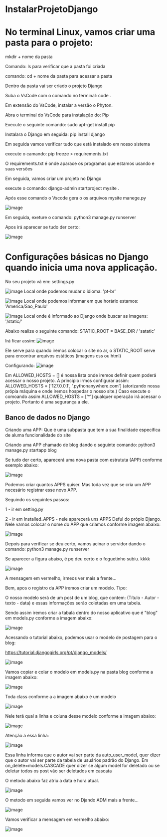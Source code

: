 # InstalarProjetoDjango

# No terminal Linux, vamos criar uma pasta para o projeto:

mkdir + nome da pasta

Comando: ls para verificar que a pasta foi criada

comando: cd + nome da pasta para acessar a pasta

Dentro da pasta vai ser criado o projeto Django

Suba o VsCode com o comando no terminal: code .

Em extensão do VsCode, instalar a versão o Phyton.

Abra o terminal do VsCode  para instalação do: Pip

Execute o seguinte comando: sudo apt-get install pip

Instalara o Django em seguida: pip install django

Em seguida vamos verificar tudo que está instalado em nosso sistema

execute o camando: pip freeze > requirements.txt

O requirements.txt é onde aparace os programas que estamos usando e suas versões

Em seguida, vamos criar um projeto no Django

execute o comando: django-admin startproject mysite .  

Após esse comando o Vscode gera o os arquivos
mysite
manege.py

![image](https://github.com/leandroloffeu/InstalarProjetoDjango/assets/112645165/81f97f47-bc28-4d08-bc31-0a1c5590aaa0)

Em seguida, exeture o comando: python3 manage.py runserver

Apos irá aparecer se tudo der certo:

![image](https://github.com/leandroloffeu/InstalarProjetoDjango/assets/112645165/a7c90caf-0484-4812-a277-008b0739509a)


# Configurações básicas no Django quando inicia uma nova applicação.


No seu projeto vá em: settings.py

![image](https://github.com/leandroloffeu/InstalarProjetoDjango/assets/112645165/2aea7285-5bde-4c67-b68c-c5ecdc850785)
Local onde podemos mudar o idioma: 'pt-br'

![image](https://github.com/leandroloffeu/InstalarProjetoDjango/assets/112645165/683315e9-2c86-4f29-a748-68d98a27e83e)
Local onde podemos informar em que horário estamos: 'America/Sao_Paulo'

![image](https://github.com/leandroloffeu/InstalarProjetoDjango/assets/112645165/6f106402-c161-475d-9178-7df8826299b6)
Local onde é informado ao Django onde buscar as imagens: '/static/'

Abaixo realize o seguinte comando: STATIC_ROOT = BASE_DIR / 'satatic'

Irá ficar assim:
![image](https://github.com/leandroloffeu/InstalarProjetoDjango/assets/112645165/bbd826df-e054-4927-991b-5d80c51f0106)

Ele serve para quando iremos colocar o site no ar, o STATIC_ROOT serve para encontrar arquivos estáticos (imagens css ou html)



Configurando:
![image](https://github.com/leandroloffeu/InstalarProjetoDjango/assets/112645165/aec95f66-e3c1-44c4-88fc-4f60a940091b)

Em  ALLOWED_HOSTS = [] é nossa lista onde iremos definir quem poderá acessar o nosso projeto.
A principio irmos configurar assim: ALLOWED_HOSTS = ['127.0.0.1', '.pythonanywhere.com'] (atorizando nossa própia máquina e onde iremos hospedar o nosso site.) 
Caso execute o comoando assim ALLOWED_HOSTS = ['*'] qualquer operação irá acessar o projeto. Portanto é uma segurança a ele.


## Banco de dados no Django

Criando uma APP: Que é uma subpasta que tem a sua finalidade específica de aluma funcionalidade do site

Criando uma APP chamado de blog dando o seguinte comando: python3 manage.py startapp blog

Se tudo der certo, aparecerá uma nova pasta com estrututa (APP) conforme exemplo abaixo:

![image](https://github.com/leandroloffeu/InstalarProjetoDjango/assets/112645165/a85da876-529c-47e6-ac68-7817a5f80617)

Podemos criar quantos APPS quiser. Mas toda vez que se cria um APP necesário registrar esse novo APP.

Seguindo os seguintes passos:

1 - ir em setting.py

2 - ir em Installed_APPS - nele aparecerá uns APPS Deful do própio Django. Nele vamos colocar o nome do APP que criamos conforme imagem abaixo:

![image](https://github.com/leandroloffeu/InstalarProjetoDjango/assets/112645165/ecc712cc-260d-49d0-b724-3efb62e1442d)

Depois para verificar se deu certo, vamos acinar o servidor dando o comando: python3 manage.py runserver

Se aparecer a figura abaixo, é pq deu certo e o foguetinho subiu. kkkk

![image](https://github.com/leandroloffeu/InstalarProjetoDjango/assets/112645165/5143a241-0065-4e57-ac88-c538462ec087)

A mensagem em vermelho, irmeos ver mais a frente... 

Bem, apos o registro da APP iremos criar um modelo. Tipo:

O nosso modelo será de um post de um blog, que contem: (Título - Autor - texto -  data) e essas informações serão coletadas em uma tabela.

Sendo assim iremos criar a tabala dentro do nosso aplicativo que é "blog" em models.py conforme a imagem abaixo:

![image](https://github.com/leandroloffeu/InstalarProjetoDjango/assets/112645165/2476a6d7-e4be-41ac-8f2b-f9c0f9d17d77)

Acessando o tutorial abaixo, podemos usar o modelo de postagem para o blog:

https://tutorial.djangogirls.org/pt/django_models/

![image](https://github.com/leandroloffeu/InstalarProjetoDjango/assets/112645165/68c2ef3f-739d-4e64-8329-ae3232a577ee)

Vamos copiar e colar o modelo em models.py na pasta blog conforme a imagem abaixo:

![image](https://github.com/leandroloffeu/InstalarProjetoDjango/assets/112645165/f424ddaa-2069-4fb4-8d9b-555ee37840a2)

Toda class conforme a a imagem abaixo é um modelo

![image](https://github.com/leandroloffeu/InstalarProjetoDjango/assets/112645165/801d7e36-ef04-4e38-ade1-48e23669f8d9)

Nele terá qual a linha e coluna desse modelo conforme a imagem abaixo:

![image](https://github.com/leandroloffeu/InstalarProjetoDjango/assets/112645165/54bf6a33-1b08-4f80-a287-6488f4d318d6)


Atenção a essa linha:

![image](https://github.com/leandroloffeu/InstalarProjetoDjango/assets/112645165/0c157b66-a78e-41f7-826d-212e78877842)

Essa linha informa que o autor vai ser parte da auto_user_model, quer dizer que o autor vai ser parte da tabela de usuários padrão do Django.
Em on_delete=models.CASCADE quer dizer se algum model for deletado ou se deletar todos os post vão ser deletados em cascata

O metodo abaixo faz atriu a data e hora atual.

![image](https://github.com/leandroloffeu/InstalarProjetoDjango/assets/112645165/d0ddf999-bbb9-4886-8b49-2e4d5a85ce53)

O metodo em seguida vamos ver no Djando ADM mais a  frente...

![image](https://github.com/leandroloffeu/InstalarProjetoDjango/assets/112645165/c79b9e73-2525-4535-99d9-c8f5d3516f38)


Vamos verificar a mensagem em vermelho abaixo:

![image](https://github.com/leandroloffeu/InstalarProjetoDjango/assets/112645165/5143a241-0065-4e57-ac88-c538462ec087)













































